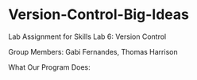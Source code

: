 # Version-Control-Big-Ideas
Lab Assignment for Skills Lab 6: Version Control

Group Members:
Gabi Fernandes, Thomas Harrison

What Our Program Does:

